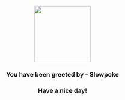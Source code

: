 <p align="center">
    <img src="https://raw.githubusercontent.com/PokeAPI/sprites/master/sprites/pokemon/79.png" width="150" height="150">
</p>
<h3 align="center">You have been greeted by - <b>Slowpoke</b></h3>
<h3 align="center">Have a nice day!</h3>
